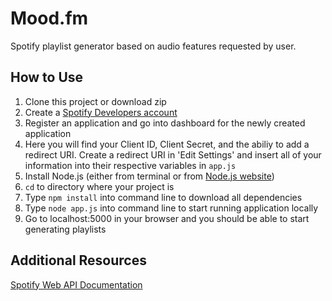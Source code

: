# Mood.fm
Spotify playlist generator based on audio features requested by user.

## How to Use
1. Clone this project or download zip
2. Create a <a href="https://developer.spotify.com/dashboard/login">Spotify Developers account</a>
3. Register an application and go into dashboard for the newly created application
4. Here you will find your Client ID, Client Secret, and the abiliy to add a redirect URI. Create a redirect URI in 'Edit Settings' and insert all of your information into their respective variables in `app.js`
5. Install Node.js (either from terminal or from <a href="https://nodejs.org/en/download/">Node.js website</a>)
6. `cd` to directory where your project is
7. Type `npm install` into command line to download all dependencies
8. Type `node app.js` into command line to start running application locally
9. Go to localhost:5000 in your browser and you should be able to start generating playlists

## Additional Resources
<a href="https://developer.spotify.com/documentation/web-api/">Spotify Web API Documentation</a>

